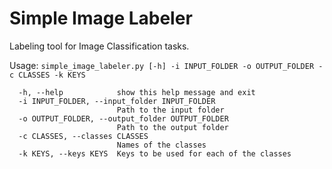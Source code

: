 # Simple Image Labeler
Labeling tool for Image Classification tasks.

Usage: ```simple_image_labeler.py [-h] -i INPUT_FOLDER -o OUTPUT_FOLDER -c CLASSES -k KEYS```

```optional arguments:
  -h, --help            show this help message and exit
  -i INPUT_FOLDER, --input_folder INPUT_FOLDER
                        Path to the input folder
  -o OUTPUT_FOLDER, --output_folder OUTPUT_FOLDER
                        Path to the output folder
  -c CLASSES, --classes CLASSES
                        Names of the classes
  -k KEYS, --keys KEYS  Keys to be used for each of the classes
